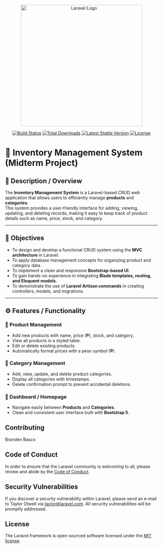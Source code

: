 <p align="center"><a href="https://laravel.com" target="_blank"><img src="https://raw.githubusercontent.com/laravel/art/master/logo-lockup/5%20SVG/2%20CMYK/1%20Full%20Color/laravel-logolockup-cmyk-red.svg" width="400" alt="Laravel Logo"></a></p>

<p align="center">
<a href="https://github.com/laravel/framework/actions"><img src="https://github.com/laravel/framework/workflows/tests/badge.svg" alt="Build Status"></a>
<a href="https://packagist.org/packages/laravel/framework"><img src="https://img.shields.io/packagist/dt/laravel/framework" alt="Total Downloads"></a>
<a href="https://packagist.org/packages/laravel/framework"><img src="https://img.shields.io/packagist/v/laravel/framework" alt="Latest Stable Version"></a>
<a href="https://packagist.org/packages/laravel/framework"><img src="https://img.shields.io/packagist/l/laravel/framework" alt="License"></a>
</p>


# 🧾 Inventory Management System (Midterm Project)

## 📖 Description / Overview
The **Inventory Management System** is a Laravel-based CRUD web application that allows users to efficiently manage **products** and **categories**.  
This system provides a user-friendly interface for adding, viewing, updating, and deleting records, making it easy to keep track of product details such as name, price, stock, and category.

---

## 🎯 Objectives
- To design and develop a functional CRUD system using the **MVC architecture** in Laravel.  
- To apply database management concepts for organizing product and category data.  
- To implement a clean and responsive **Bootstrap-based UI**.  
- To gain hands-on experience in integrating **Blade templates, routing, and Eloquent models**.  
- To demonstrate the use of **Laravel Artisan commands** in creating controllers, models, and migrations.

---

## ⚙️ Features / Functionality
### 🛒 Product Management
- Add new products with name, price (₱), stock, and category.
- View all products in a styled table.
- Edit or delete existing products.
- Automatically format prices with a peso symbol (₱).

### 📂 Category Management
- Add, view, update, and delete product categories.
- Display all categories with timestamps.
- Delete confirmation prompt to prevent accidental deletions.

### 🧭 Dashboard / Homepage
- Navigate easily between **Products** and **Categories**.
- Clean and consistent user interface built with **Bootstrap 5**.


## Contributing

Branden Basco


## Code of Conduct

In order to ensure that the Laravel community is welcoming to all, please review and abide by the [Code of Conduct](https://laravel.com/docs/contributions#code-of-conduct).

## Security Vulnerabilities

If you discover a security vulnerability within Laravel, please send an e-mail to Taylor Otwell via [taylor@laravel.com](mailto:taylor@laravel.com). All security vulnerabilities will be promptly addressed.

## License

The Laravel framework is open-sourced software licensed under the [MIT license](https://opensource.org/licenses/MIT).

